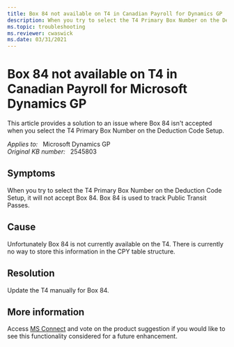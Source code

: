 ```yaml
---
title: Box 84 not available on T4 in Canadian Payroll for Dynamics GP
description: When you try to select the T4 Primary Box Number on the Deduction Code Setup, it will not accept Box 84. This article provides a solution to this issue.
ms.topic: troubleshooting
ms.reviewer: cwaswick
ms.date: 03/31/2021
---
```

# Box 84 not available on T4 in Canadian Payroll for Microsoft Dynamics GP

This article provides a solution to an issue where Box 84 isn't accepted when you select the T4 Primary Box Number on the Deduction Code Setup.

_Applies to:_ &nbsp; Microsoft Dynamics GP  
_Original KB number:_ &nbsp; 2545803

## Symptoms

When you try to select the T4 Primary Box Number on the Deduction Code Setup, it will not accept Box 84. Box 84 is used to track Public Transit Passes.

## Cause

Unfortunately Box 84 is not currently available on the T4. There is currently no way to store this information in the CPY table structure.

## Resolution

Update the T4 manually for Box 84.

## More information

Access [MS Connect](https://connect.microsoft.com/dynamicssuggestions/feedback/details/657707/gp-need-ability-to-update-and-track-box-84-on-t4-for-public-transit-passes-in-canadian-payroll) and vote on the product suggestion if you would like to see this functionality considered for a future enhancement.
